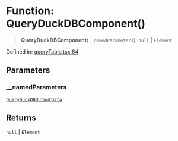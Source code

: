 # Function: QueryDuckDBComponent()

> **QueryDuckDBComponent**(`__namedParameters`): `null` \| `Element`

Defined in: [queryTable.tsx:64](https://github.com/GeoDaCenter/openassistant/blob/a1f850931f3d8289e0a4c297ef4b317a2f84235b/packages/duckdb/src/queryTable.tsx#L64)

## Parameters

### \_\_namedParameters

[`QueryDuckDBOutputData`](../type-aliases/QueryDuckDBOutputData.md)

## Returns

`null` \| `Element`
